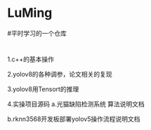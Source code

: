 # LuMing
#平时学习的一个仓库
#

1.c++的基本操作

2.yolov8的各种调参，论文相关的复现

3.yolov8用Tensort的推理

4.实操项目源码
a.光猫缺陷检测系统 算法说明文档

b.rknn3568开发板部署yolov5操作流程说明文档

